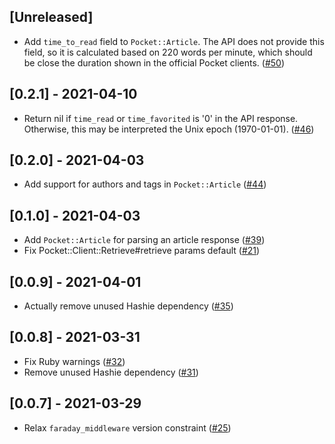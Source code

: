 ## [Unreleased]

- Add `time_to_read` field to `Pocket::Article`. The API does not provide this field, so it is calculated based on 220 words per minute, which should be close the duration shown in the official Pocket clients. ([#50](https://github.com/turadg/pocket-ruby/pull/50))

## [0.2.1] - 2021-04-10

- Return nil if `time_read` or `time_favorited` is '0' in the API response. Otherwise, this may be interpreted the Unix epoch (1970-01-01). ([#46](https://github.com/turadg/pocket-ruby/pull/46))

## [0.2.0] - 2021-04-03

- Add support for authors and tags in `Pocket::Article` ([#44](https://github.com/turadg/pocket-ruby/pull/44))

## [0.1.0] - 2021-04-03

- Add `Pocket::Article` for parsing an article response ([#39](https://github.com/turadg/pocket-ruby/pull/39))
- Fix Pocket::Client::Retrieve#retrieve params default ([#21](https://github.com/turadg/pocket-ruby/pull/21))

## [0.0.9] - 2021-04-01

- Actually remove unused Hashie dependency ([#35](https://github.com/turadg/pocket-ruby/pull/35))

## [0.0.8] - 2021-03-31

- Fix Ruby warnings ([#32](https://github.com/turadg/pocket-ruby/pull/32))
- Remove unused Hashie dependency ([#31](https://github.com/turadg/pocket-ruby/pull/31))

## [0.0.7] - 2021-03-29

- Relax `faraday_middleware` version constraint ([#25](https://github.com/turadg/pocket-ruby/pull/25))
